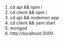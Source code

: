 1. cd api && npm i
2. cd client && npm i
3. cd api && nodemon app
4. cd client && yarn start
5. mongod
6. http://localhost:3000